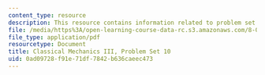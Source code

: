 ```yaml
---
content_type: resource
description: This resource contains information related to problem set 10.
file: /media/https%3A/open-learning-course-data-rc.s3.amazonaws.com/8-09-classical-mechanics-iii-fall-2014/0ad09728f91e71df7842b636caeec473_MIT8_09F14_pset10.pdf
file_type: application/pdf
resourcetype: Document
title: Classical Mechanics III, Problem Set 10
uid: 0ad09728-f91e-71df-7842-b636caeec473
---
```

